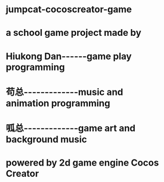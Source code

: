 # jumpcat-cocoscreator-game
# a school game project made by
# Hiukong Dan------game play programming
# 苟总-------------music and animation programming 
# 呱总-------------game art and background music

# powered by 2d game engine Cocos Creator
